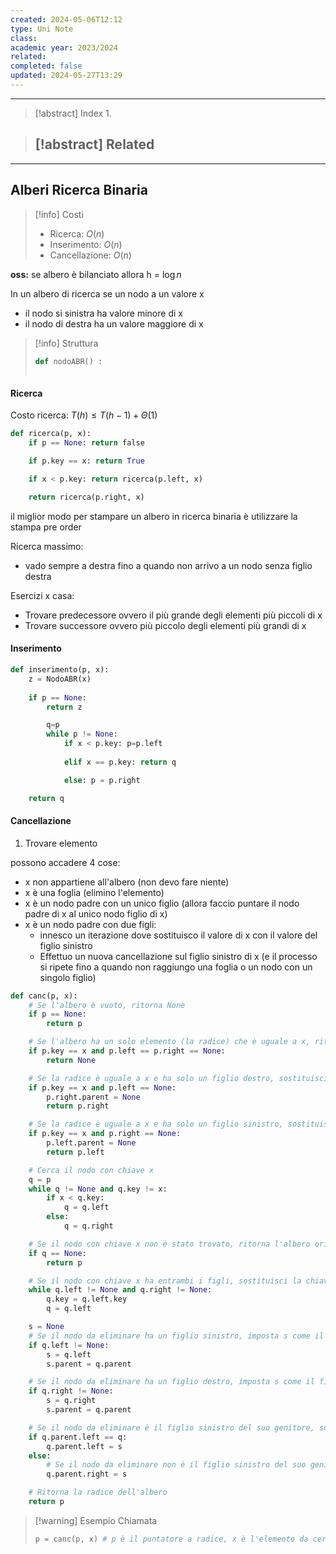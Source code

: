 ```yaml
---
created: 2024-05-06T12:12
type: Uni Note
class: 
academic year: 2023/2024
related: 
completed: false
updated: 2024-05-27T13:29
---
```

---

>[!abstract] Index
>1. 

>[!abstract] Related
>- 

---

## Alberi Ricerca Binaria

>[!info] Costi
>- Ricerca: $O(n)$
>- Inserimento: $O(n)$
>- Cancellazione: $O(n)$

**oss:** se albero è bilanciato allora h = $\log n$


In un albero di ricerca se un nodo a un valore x
- il nodo si sinistra ha valore minore di x
- il nodo di destra ha un valore maggiore di x

>[!info] Struttura
>
>```python
>def nodoABR() :
>	
>```

#### Ricerca
Costo ricerca: $T(h)\leq T(h-1)+\Theta(1)$

```python
def ricerca(p, x):
	if p == None: return false

	if p.key == x: return True

	if x < p.key: return ricerca(p.left, x)

	return ricerca(p.right, x)
```

il miglior modo per stampare un albero in ricerca binaria è utilizzare la stampa pre order

Ricerca massimo:
- vado sempre a destra fino a quando non arrivo a un nodo senza figlio destra


Esercizi x casa:
- Trovare predecessore ovvero il più grande degli elementi più piccoli di x
- Trovare successore ovvero più piccolo degli elementi più grandi di x 

#### Inserimento 
```python
def inserimento(p, x):
	z = NodoABR(x)
	
	if p == None: 
		return z

		q=p
		while p != None:
			if x < p.key: p=p.left
			
			elif x == p.key: return q

			else: p = p.right

	return q
```

#### Cancellazione 
1. Trovare elemento

possono accadere 4 cose:
- x non appartiene all'albero (non devo fare niente)
- x è una foglia (elimino l'elemento)
- x è un nodo padre con un unico figlio (allora faccio puntare il nodo padre di x al unico nodo figlio di x)
- x è un nodo padre con due figli: 
	- innesco un iterazione dove sostituisco il valore di x con il valore del figlio sinistro
	- Effettuo un nuova cancellazione sul figlio sinistro di x (e il processo si ripete fino a quando non raggiungo una foglia o un nodo con un singolo figlio)

```python
def canc(p, x):
    # Se l'albero è vuoto, ritorna None
    if p == None: 
        return p

    # Se l'albero ha un solo elemento (la radice) che è uguale a x, ritorna None
    if p.key == x and p.left == p.right == None:   
        return None

    # Se la radice è uguale a x e ha solo un figlio destro, sostituisci la radice con il figlio destro
    if p.key == x and p.left == None:
        p.right.parent = None
        return p.right

    # Se la radice è uguale a x e ha solo un figlio sinistro, sostituisci la radice con il figlio sinistro
    if p.key == x and p.right == None:
        p.left.parent = None
        return p.left

    # Cerca il nodo con chiave x
    q = p
    while q != None and q.key != x:
        if x < q.key: 
            q = q.left
        else: 
            q = q.right

    # Se il nodo con chiave x non è stato trovato, ritorna l'albero originale
    if q == None: 
        return p

    # Se il nodo con chiave x ha entrambi i figli, sostituisci la chiave del nodo con la chiave del figlio sinistro
    while q.left != None and q.right != None:
        q.key = q.left.key
        q = q.left

    s = None
    # Se il nodo da eliminare ha un figlio sinistro, imposta s come il figlio sinistro
    if q.left != None:
        s = q.left
        s.parent = q.parent

    # Se il nodo da eliminare ha un figlio destro, imposta s come il figlio destro
    if q.right != None:
        s = q.right
        s.parent = q.parent 

    # Se il nodo da eliminare è il figlio sinistro del suo genitore, sostituisci il figlio sinistro del genitore con s
    if q.parent.left == q:
        q.parent.left = s
    else:
        # Se il nodo da eliminare non è il figlio sinistro del suo genitore, sostituisci il figlio destro del genitore con s
        q.parent.right = s

    # Ritorna la radice dell'albero
    return p
```

>[!warning] Esempio Chiamata
>
>```python
> p = canc(p, x) # p è il puntatore a radice, x è l'elemento da cercare
>```

